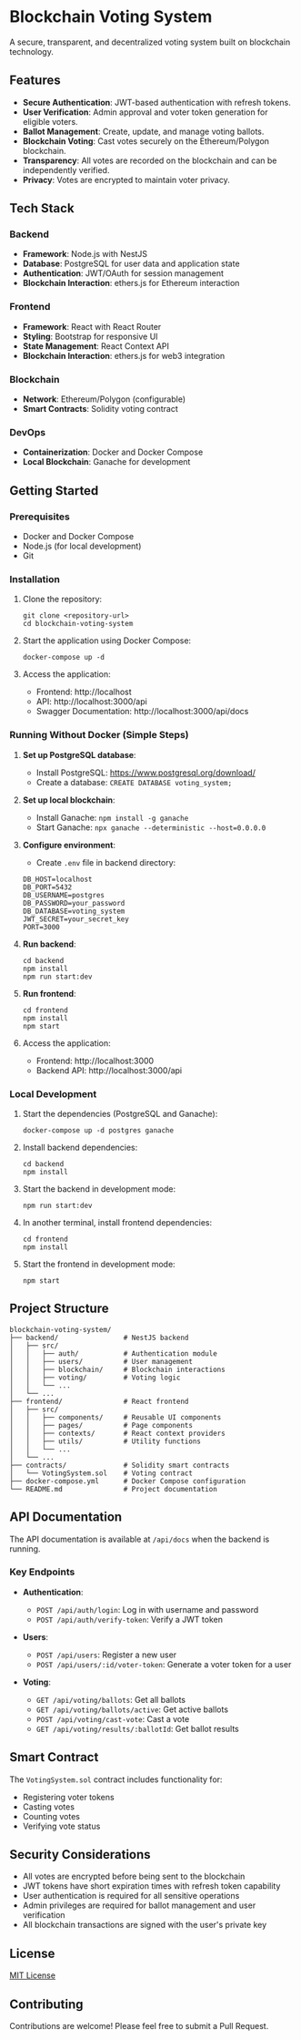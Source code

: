 # Blockchain Voting System

A secure, transparent, and decentralized voting system built on blockchain technology.

## Features

- **Secure Authentication**: JWT-based authentication with refresh tokens.
- **User Verification**: Admin approval and voter token generation for eligible voters.
- **Ballot Management**: Create, update, and manage voting ballots.
- **Blockchain Voting**: Cast votes securely on the Ethereum/Polygon blockchain.
- **Transparency**: All votes are recorded on the blockchain and can be independently verified.
- **Privacy**: Votes are encrypted to maintain voter privacy.

## Tech Stack

### Backend

- **Framework**: Node.js with NestJS
- **Database**: PostgreSQL for user data and application state
- **Authentication**: JWT/OAuth for session management
- **Blockchain Interaction**: ethers.js for Ethereum interaction

### Frontend

- **Framework**: React with React Router
- **Styling**: Bootstrap for responsive UI
- **State Management**: React Context API
- **Blockchain Interaction**: ethers.js for web3 integration

### Blockchain

- **Network**: Ethereum/Polygon (configurable)
- **Smart Contracts**: Solidity voting contract

### DevOps

- **Containerization**: Docker and Docker Compose
- **Local Blockchain**: Ganache for development

## Getting Started

### Prerequisites

- Docker and Docker Compose
- Node.js (for local development)
- Git

### Installation

1. Clone the repository:

   ```
   git clone <repository-url>
   cd blockchain-voting-system
   ```

2. Start the application using Docker Compose:

   ```
   docker-compose up -d
   ```

3. Access the application:
   - Frontend: http://localhost
   - API: http://localhost:3000/api
   - Swagger Documentation: http://localhost:3000/api/docs

### Running Without Docker (Simple Steps)

1. **Set up PostgreSQL database**:

   - Install PostgreSQL: https://www.postgresql.org/download/
   - Create a database: `CREATE DATABASE voting_system;`

2. **Set up local blockchain**:

   - Install Ganache: `npm install -g ganache`
   - Start Ganache: `npx ganache --deterministic --host=0.0.0.0`

3. **Configure environment**:

   - Create `.env` file in backend directory:

   ```
   DB_HOST=localhost
   DB_PORT=5432
   DB_USERNAME=postgres
   DB_PASSWORD=your_password
   DB_DATABASE=voting_system
   JWT_SECRET=your_secret_key
   PORT=3000
   ```

4. **Run backend**:

   ```
   cd backend
   npm install
   npm run start:dev
   ```

5. **Run frontend**:

   ```
   cd frontend
   npm install
   npm start
   ```

6. Access the application:
   - Frontend: http://localhost:3000
   - Backend API: http://localhost:3000/api

### Local Development

1. Start the dependencies (PostgreSQL and Ganache):

   ```
   docker-compose up -d postgres ganache
   ```

2. Install backend dependencies:

   ```
   cd backend
   npm install
   ```

3. Start the backend in development mode:

   ```
   npm run start:dev
   ```

4. In another terminal, install frontend dependencies:

   ```
   cd frontend
   npm install
   ```

5. Start the frontend in development mode:
   ```
   npm start
   ```

## Project Structure

```
blockchain-voting-system/
├── backend/                # NestJS backend
│   ├── src/
│   │   ├── auth/           # Authentication module
│   │   ├── users/          # User management
│   │   ├── blockchain/     # Blockchain interactions
│   │   ├── voting/         # Voting logic
│   │   └── ...
│   └── ...
├── frontend/               # React frontend
│   ├── src/
│   │   ├── components/     # Reusable UI components
│   │   ├── pages/          # Page components
│   │   ├── contexts/       # React context providers
│   │   ├── utils/          # Utility functions
│   │   └── ...
│   └── ...
├── contracts/              # Solidity smart contracts
│   └── VotingSystem.sol    # Voting contract
├── docker-compose.yml      # Docker Compose configuration
└── README.md               # Project documentation
```

## API Documentation

The API documentation is available at `/api/docs` when the backend is running.

### Key Endpoints

- **Authentication**:

  - `POST /api/auth/login`: Log in with username and password
  - `POST /api/auth/verify-token`: Verify a JWT token

- **Users**:

  - `POST /api/users`: Register a new user
  - `POST /api/users/:id/voter-token`: Generate a voter token for a user

- **Voting**:
  - `GET /api/voting/ballots`: Get all ballots
  - `GET /api/voting/ballots/active`: Get active ballots
  - `POST /api/voting/cast-vote`: Cast a vote
  - `GET /api/voting/results/:ballotId`: Get ballot results

## Smart Contract

The `VotingSystem.sol` contract includes functionality for:

- Registering voter tokens
- Casting votes
- Counting votes
- Verifying vote status

## Security Considerations

- All votes are encrypted before being sent to the blockchain
- JWT tokens have short expiration times with refresh token capability
- User authentication is required for all sensitive operations
- Admin privileges are required for ballot management and user verification
- All blockchain transactions are signed with the user's private key

## License

[MIT License](LICENSE)

## Contributing

Contributions are welcome! Please feel free to submit a Pull Request.
